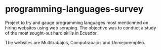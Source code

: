 # programming-languages-survey

Project to try and gauge programming languages most mentionned on hiring websites using web scraping.
The objective was to conduct a study of the most sought-out hard skills in Ecuador.

The websites are Multitrabajos, Computrabajos and Unmejorempleo.
